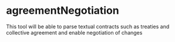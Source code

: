 # agreementNegotiation
This tool will be able to parse textual contracts such as treaties and collective agreement and enable negotiation of changes
